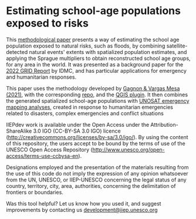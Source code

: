 # Estimating school-age populations exposed to risks

This [methodological paper](https://www.internal-displacement.org/sites/default/files/UNESCO-IIEP-Background-paper-GRID-2022-GAGNON-&-VARGAS-MESA.pdf) presents a way of estimating the school age population exposed to natural risks, such as floods, by combining satellite-detected natural events' extents with spatialized population estimates, and applying the Sprague multipliers to obtain reconstructed school age groups, for any area in the world. It was presented as a background paper for the [2022 GRID Report](https://www.internal-displacement.org/global-report/grid2022/) by IDMC, and has particular applications for emergency and humanitarian responses. 

This paper uses the methodology developed by [Gagnon & Vargas Mesa (2021)](https://at.iiep.unesco.org/SSAP), with the corresponding [repo](https://github.com/iiepdev/Spatialized-school-age-populations), and the [QGIS plugin](https://github.com/iiepdev/SSAP-QGIS-plugin). It then combines the generated spatialized school-age populations with [UNOSAT emergency mapping analyses](https://unosat.org/products), created in response to humanitarian emergencies related to disasters, complex emergencies and conflict situations

IIEPdev work is available under the Open Access under the Attribution-ShareAlike 3.0 IGO (CC-BY-SA 3.0 IGO) licence (http://creativecommons.org/licenses/by-sa/3.0/igo/). By using the content of this repository, the users accept to be bound by the terms of use of the UNESCO Open Access Repository (http://www.unesco.org/open-access/terms-use-ccbysa-en).

Designations employed and the presentation of the materials resulting from the use of this code do not imply the expression of any opinion whatsoever from the UN, UNESCO, or IIEP-UNESCO concerning the legal status of any country, territory, city, area, authorities, concerning the delimitation of frontiers or boundaries.

Was this tool helpful? Let us know how you used it, and suggest improvements by contacting us development@iiep.unesco.org
